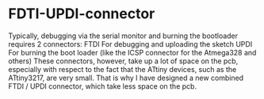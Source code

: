 # FDTI-UPDI-connector
Typically, debugging via the serial monitor and burning the bootloader requires 2 connectors:  FTDI For debugging and uploading the sketch UPDI For burning the boot loader (like the ICSP connector for the Atmega328 and others) These connectors, however, take up a lot of space on the pcb, especially with respect to the fact that the ATtiny devices, such as the ATtiny3217, are very small. That is why I have designed a new combined FTDI / UPDI connector, which take less space on the pcb.
